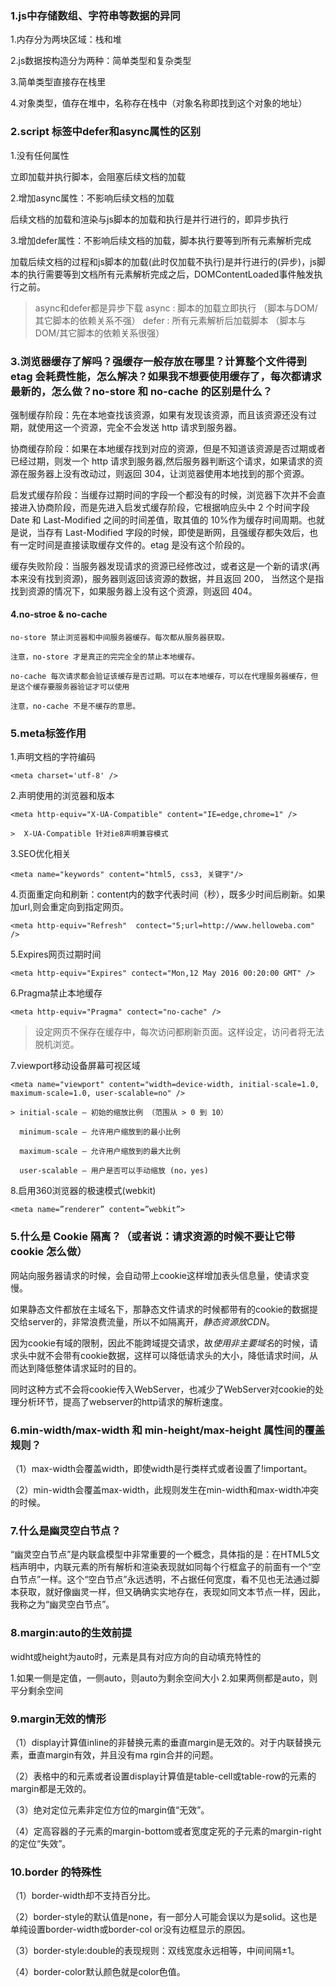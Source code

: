 ### 1.js中存储数组、字符串等数据的异同

  1.内存分为两块区域：栈和堆

  2.js数据按构造分为两种：简单类型和复杂类型

  3.简单类型直接存在栈里

  4.对象类型，值存在堆中，名称存在栈中（对象名称即找到这个对象的地址）


### 2.script 标签中defer和async属性的区别

  1.没有任何属性

  > <script src="example.js"></script>

  立即加载并执行脚本，会阻塞后续文档的加载

  2.增加async属性：不影响后续文档的加载

  > <script async src="example.js"></script>

  后续文档的加载和渲染与js脚本的加载和执行是并行进行的，即异步执行

  3.增加defer属性：不影响后续文档的加载，脚本执行要等到所有元素解析完成

  > <script defer src="example.js"></script>

  加载后续文档的过程和js脚本的加载(此时仅加载不执行)是并行进行的(异步)，js脚本的执行需要等到文档所有元素解析完成之后，DOMContentLoaded事件触发执行之前。

  > async和defer都是异步下载
  > async : 脚本的加载立即执行 （脚本与DOM/其它脚本的依赖关系不强）
  > defer : 所有元素解析后加载脚本 （脚本与DOM/其它脚本的依赖关系很强）


### 3.浏览器缓存了解吗？强缓存一般存放在哪里？计算整个文件得到 etag 会耗费性能，怎么解决？如果我不想要使用缓存了，每次都请求最新的，怎么做？no-store 和 no-cache 的区别是什么？

  强制缓存阶段：先在本地查找该资源，如果有发现该资源，而且该资源还没有过期，就使用这一个资源，完全不会发送 http 请求到服务器。

  协商缓存阶段：如果在本地缓存找到对应的资源，但是不知道该资源是否过期或者已经过期，则发一个 http 请求到服务器,然后服务器判断这个请求，如果请求的资源在服务器上没有改动过，则返回 304，让浏览器使用本地找到的那个资源。

  启发式缓存阶段：当缓存过期时间的字段一个都没有的时候，浏览器下次并不会直接进入协商阶段，而是先进入启发式缓存阶段，它根据响应头中 2 个时间字段 Date 和 Last-Modified 之间的时间差值，取其值的 10%作为缓存时间周期。也就是说，当存有 Last-Modified 字段的时候，即使是断网，且强缓存都失效后，也有一定时间是直接读取缓存文件的。etag 是没有这个阶段的。

  缓存失败阶段：当服务器发现请求的资源已经修改过，或者这是一个新的请求(再本来没有找到资源)，服务器则返回该资源的数据，并且返回 200， 当然这个是指找到资源的情况下，如果服务器上没有这个资源，则返回 404。

#### 4.no-stroe & no-cache

    no-store 禁止浏览器和中间服务器缓存。每次都从服务器获取。

    注意，no-store 才是真正的完完全全的禁止本地缓存。

    no-cache 每次请求都会验证该缓存是否过期。可以在本地缓存，可以在代理服务器缓存，但是这个缓存要服务器验证才可以使用

    注意，no-cache 不是不缓存的意思。


### 5.meta标签作用

  1.声明文档的字符编码

    <meta charset='utf-8' /> 

  2.声明使用的浏览器和版本

    <meta http-equiv="X-UA-Compatible" content="IE=edge,chrome=1" /> 

    >  X-UA-Compatible 针对ie8声明兼容模式

  3.SEO优化相关

    <meta name="keywords" content="html5, css3, 关键字"/>  

  4.页面重定向和刷新：content内的数字代表时间（秒），既多少时间后刷新。如果加url,则会重定向到指定网页。

    <meta http-equiv="Refresh"  contect="5;url=http://www.helloweba.com" /> 

  5.Expires网页过期时间

    <meta http-equiv="Expires" contect="Mon,12 May 2016 00:20:00 GMT" /> 

  6.Pragma禁止本地缓存

    <meta http-equiv="Pragma" contect="no-cache" /> 

   > 设定网页不保存在缓存中，每次访问都刷新页面。这样设定，访问者将无法脱机浏览。 
  
  7.viewport移动设备屏幕可视区域

    <meta name="viewport" content="width=device-width, initial-scale=1.0, maximum-scale=1.0, user-scalable=no" /> 

    > initial-scale – 初始的缩放比例 （范围从 > 0 到 10）

      minimum-scale – 允许用户缩放到的最小比例

      maximum-scale – 允许用户缩放到的最大比例

      user-scalable – 用户是否可以手动缩放 (no，yes)

  8.启用360浏览器的极速模式(webkit)

    <meta name=”renderer” content=”webkit”>

### 5.什么是 Cookie 隔离？（或者说：请求资源的时候不要让它带 cookie 怎么做）

  网站向服务器请求的时候，会自动带上cookie这样增加表头信息量，使请求变慢。

  如果静态文件都放在主域名下，那静态文件请求的时候都带有的cookie的数据提交给server的，非常浪费流量，所以不如隔离开，*静态资源放CDN*。

  因为cookie有域的限制，因此不能跨域提交请求，故*使用非主要域名*的时候，请求头中就不会带有cookie数据，这样可以降低请求头的大小，降低请求时间，从而达到降低整体请求延时的目的。

  同时这种方式不会将cookie传入WebServer，也减少了WebServer对cookie的处理分析环节，提高了webserver的http请求的解析速度。


### 6.min-width/max-width 和 min-height/max-height 属性间的覆盖规则？

  （1）max-width会覆盖width，即使width是行类样式或者设置了!important。

  （2）min-width会覆盖max-width，此规则发生在min-width和max-width冲突的时候。

### 7.什么是幽灵空白节点？

  “幽灵空白节点”是内联盒模型中非常重要的一个概念，具体指的是：在HTML5文档声明中，内联元素的所有解析和渲染表现就如同每个行框盒子的前面有一个“空白节点”一样。这个“空白节点”永远透明，不占据任何宽度，看不见也无法通过脚本获取，就好像幽灵一样，但又确确实实地存在，表现如同文本节点一样，因此，我称之为“幽灵空白节点”。


### 8.margin:auto的生效前提


  widht或height为auto时，元素是具有对应方向的自动填充特性的

  1.如果一侧是定值，一侧auto，则auto为剩余空间大小
  2.如果两侧都是auto，则平分剩余空间


### 9.margin无效的情形

（1）display计算值inline的非替换元素的垂直margin是无效的。对于内联替换元素，垂直margin有效，并且没有ma
rgin合并的问题。

（2）表格中的<tr>和<td>元素或者设置display计算值是table-cell或table-row的元素的margin都是无效的。

（3）绝对定位元素非定位方位的margin值“无效”。

（4）定高容器的子元素的margin-bottom或者宽度定死的子元素的margin-right的定位“失效”。


### 10.border 的特殊性

  （1）border-width却不支持百分比。

  （2）border-style的默认值是none，有一部分人可能会误以为是solid。这也是单纯设置border-width或border-col
or没有边框显示的原因。

  （3）border-style:double的表现规则：双线宽度永远相等，中间间隔±1。

  （4）border-color默认颜色就是color色值。



